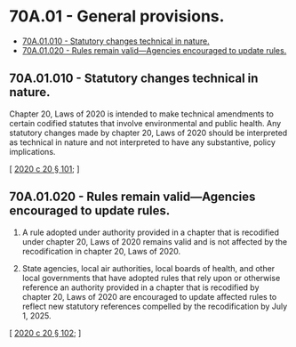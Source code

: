 # 70A.01 - General provisions.
* [70A.01.010 - Statutory changes technical in nature.](#70a01010---statutory-changes-technical-in-nature)
* [70A.01.020 - Rules remain valid—Agencies encouraged to update rules.](#70a01020---rules-remain-validagencies-encouraged-to-update-rules)
## 70A.01.010 - Statutory changes technical in nature.
Chapter 20, Laws of 2020 is intended to make technical amendments to certain codified statutes that involve environmental and public health. Any statutory changes made by chapter 20, Laws of 2020 should be interpreted as technical in nature and not interpreted to have any substantive, policy implications.

\[ [2020 c 20 § 101](https://lawfilesext.leg.wa.gov/biennium/2019-20/Pdf/Bills/Session%20Laws/House/2246-S.SL.pdf?cite=2020%20c%2020%20§%20101); \]

## 70A.01.020 - Rules remain valid—Agencies encouraged to update rules.
1. A rule adopted under authority provided in a chapter that is recodified under chapter 20, Laws of 2020 remains valid and is not affected by the recodification in chapter 20, Laws of 2020.

2. State agencies, local air authorities, local boards of health, and other local governments that have adopted rules that rely upon or otherwise reference an authority provided in a chapter that is recodified by chapter 20, Laws of 2020 are encouraged to update affected rules to reflect new statutory references compelled by the recodification by July 1, 2025.

\[ [2020 c 20 § 102](https://lawfilesext.leg.wa.gov/biennium/2019-20/Pdf/Bills/Session%20Laws/House/2246-S.SL.pdf?cite=2020%20c%2020%20§%20102); \]

